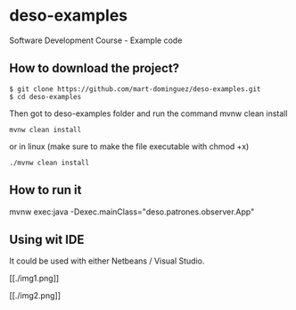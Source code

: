 # deso-examples
Software Development Course - Example code

## How to download the project?
```
$ git clone https://github.com/mart-dominguez/deso-examples.git
$ cd deso-examples
````

Then got to deso-examples folder and run the command mvnw clean install

```
mvnw clean install
```

or in linux (make sure to make the file executable with chmod +x)
```
./mvnw clean install
```
## How to run it

mvnw exec:java -Dexec.mainClass="deso.patrones.observer.App"

## Using wit IDE
It could be used with either Netbeans / Visual Studio.

[[./img1.png]]

[[./img2.png]]